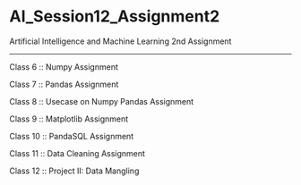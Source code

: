 # AI_Session12_Assignment2

Artificial Intelligence and Machine Learning 2nd Assignment

----------------------------------------------------------------

Class 6  :: Numpy Assignment

Class 7  :: Pandas Assignment

Class 8  :: Usecase on Numpy Pandas Assignment

Class 9  :: Matplotlib Assignment

Class 10  :: PandaSQL Assignment

Class 11 :: Data Cleaning Assignment

Class 12 :: Project II: Data Mangling
